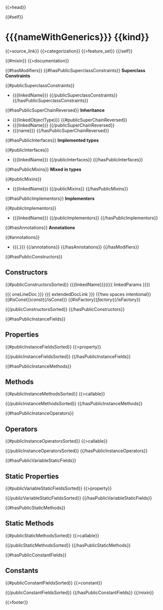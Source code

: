 {{>head}}

{{#self}}
# {{{nameWithGenerics}}} {{kind}}

{{>source_link}}
{{>categorization}}
{{>feature_set}}
{{/self}}

{{#mixin}}
{{>documentation}}

{{#hasModifiers}}
{{#hasPublicSuperclassConstraints}}
**Superclass Constraints**

{{#publicSuperclassConstraints}}
- {{{linkedName}}}
{{/publicSuperclassConstraints}}
{{/hasPublicSuperclassConstraints}}

{{#hasPublicSuperChainReversed}}
**Inheritance**

- {{{linkedObjectType}}}
{{#publicSuperChainReversed}}
- {{{linkedName}}}
{{/publicSuperChainReversed}}
- {{{name}}}
{{/hasPublicSuperChainReversed}}

{{#hasPublicInterfaces}}
**Implemented types**

{{#publicInterfaces}}
- {{{linkedName}}}
{{/publicInterfaces}}
{{/hasPublicInterfaces}}

{{#hasPublicMixins}}
**Mixed in types**

{{#publicMixins}}
- {{{linkedName}}}
{{/publicMixins}}
{{/hasPublicMixins}}

{{#hasPublicImplementors}}
**Implementers**

{{#publicImplementors}}
- {{{linkedName}}}
{{/publicImplementors}}
{{/hasPublicImplementors}}

{{#hasAnnotations}}
**Annotations**

{{#annotations}}
- {{{.}}}
{{/annotations}}
{{/hasAnnotations}}
{{/hasModifiers}}

{{#hasPublicConstructors}}
## Constructors

{{#publicConstructorsSorted}}
{{{linkedName}}}({{{ linkedParams }}})

{{{ oneLineDoc }}} {{{ extendedDocLink }}}  {{!two spaces intentional}}
{{#isConst}}_const_{{/isConst}} {{#isFactory}}_factory_{{/isFactory}}

{{/publicConstructorsSorted}}
{{/hasPublicConstructors}}

{{#hasPublicInstanceFields}}
## Properties

{{#publicInstanceFieldsSorted}}
{{>property}}

{{/publicInstanceFieldsSorted}}
{{/hasPublicInstanceFields}}

{{#hasPublicInstanceMethods}}
## Methods

{{#publicInstanceMethodsSorted}}
{{>callable}}

{{/publicInstanceMethodsSorted}}
{{/hasPublicInstanceMethods}}

{{#hasPublicInstanceOperators}}
## Operators

{{#publicInstanceOperatorsSorted}}
{{>callable}}

{{/publicInstanceOperatorsSorted}}
{{/hasPublicInstanceOperators}}

{{#hasPublicVariableStaticFields}}
## Static Properties

{{#publicVariableStaticFieldsSorted}}
{{>property}}

{{/publicVariableStaticFieldsSorted}}
{{/hasPublicVariableStaticFields}}

{{#hasPublicStaticMethods}}
## Static Methods

{{#publicStaticMethodsSorted}}
{{>callable}}

{{/publicStaticMethodsSorted}}
{{/hasPublicStaticMethods}}

{{#hasPublicConstantFields}}
## Constants

{{#publicConstantFieldsSorted}}
{{>constant}}

{{/publicConstantFieldsSorted}}
{{/hasPublicConstantFields}}
{{/mixin}}

{{>footer}}
